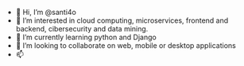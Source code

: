 - 👋 Hi, I’m @santi4o
- 👀 I’m interested in cloud computing, microservices, frontend and backend, cibersecurity and data mining.
- 🌱 I’m currently learning python and Django
- 💞️ I’m looking to collaborate on web, mobile or desktop applications
- 📫 

<!---
santi4o/santi4o is a ✨ special ✨ repository because its `README.md` (this file) appears on your GitHub profile.
You can click the Preview link to take a look at your changes.
--->
